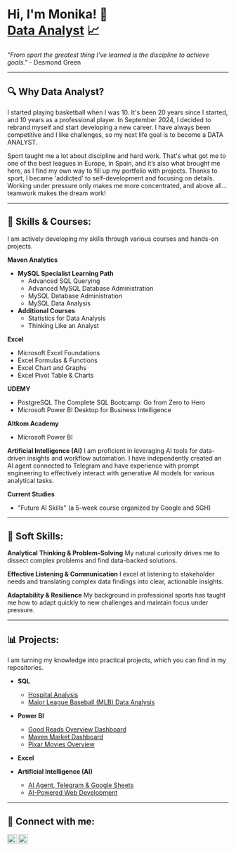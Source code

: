 <h1>Hi, I'm Monika! 👋 <br/><a href="[Link to your GitHub]">Data Analyst</a> 📈</h1>

*"From sport the greatest thing I've learned is the discipline to achieve goals."* - Desmond Green

---

<h2>🔍 Why Data Analyst?</h2>
I started playing basketball when I was 10. It's been 20 years since I started, and 10 years as a professional player. In September 2024, I decided to rebrand myself and start developing a new career. I have always been competitive and I like challenges, so my next life goal is to become a DATA ANALYST.


     
Sport taught me a lot about discipline and hard work. That's what got me to one of the best leagues in Europe, in Spain, and it’s also what brought me here, as I find my own way to fill up my portfolio with projects. Thanks to sport, I became 'addicted' to self-development and focusing on details. Working under pressure only makes me more concentrated, and above all… teamwork makes the dream work!

---

<h2>🧠 Skills & Courses:</h2>
I am actively developing my skills through various courses and hands-on projects.


  
**Maven Analytics**


   
- **MySQL Specialist Learning Path**
  - Advanced SQL Querying
  - Advanced MySQL Database Administration
  - MySQL Database Administration
  - MySQL Data Analysis
- **Additional Courses**
  - Statistics for Data Analysis
  - Thinking Like an Analyst

**Excel**
- Microsoft Excel Foundations
- Excel Formulas & Functions
- Excel Chart and Graphs
- Excel Pivot Table & Charts

**UDEMY**
- PostgreSQL The Complete SQL Bootcamp: Go from Zero to Hero
- Microsoft Power BI Desktop for Business Intelligence

**Altkom Academy**
- Microsoft Power BI

**Artificial Intelligence (AI)**
I am proficient in leveraging AI tools for data-driven insights and workflow automation. I have independently created an AI agent connected to Telegram and have experience with prompt engineering to effectively interact with generative AI models for various analytical tasks.

**Current Studies**
- "Future AI Skills" (a 5-week course organized by Google and SGH)

---

<h2>🤝 Soft Skills:</h2>

**Analytical Thinking & Problem-Solving**
My natural curiosity drives me to dissect complex problems and find data-backed solutions.

**Effective Listening & Communication**
I excel at listening to stakeholder needs and translating complex data findings into clear, actionable insights.

**Adaptability & Resilience**
My background in professional sports has taught me how to adapt quickly to new challenges and maintain focus under pressure.

---

<h2>📊 Projects:</h2>
I am turning my knowledge into practical projects, which you can find in my repositories.

- <b>SQL</b>
  - [Hospital Analysis](https://github.com/MonikaNaczk7/Hospital-Analytics/blob/main/hospital_analytics_answers.sql)
  - [Major League Baseball (MLB) Data Analysis](https://github.com/MonikaNaczk7/Major-League-Baseball-Maven-Analytics/blob/main/MLB%20.sql)

- <b>Power BI</b>
  - [Good Reads Overview Dashboard](https://app.powerbi.com/view?r=eyJrIjoiZjkyZmQwYjgtOTEwZi00Y2MyLWFlMDItOWU4YzMwZDFkMjBjIiwidCI6IjRkYmVlNDdkLWE3MmItNDk5Ny05YzYzLTkyMDg2NjI2NDgwNCJ9)
  - [Maven Market Dashboard](https://app.powerbi.com/view?r=eyJrIjoiZTE5NmU0MDgtNjM2OS00Y2ZhLTk3MzMtODVlN2MyMzZiMWIwIiwidCI6IjRkYmVlNDdkLWE3MmItNDk5Ny05YzYzLTkyMDg2NjI2NDgwNCJ9&pageName=ecb5166290a7cb84a965)
  - [Pixar Movies Overview](https://app.powerbi.com/view?r=eyJrIjoiYWE3OGFkOTMtMWFmYS00YjNkLWFmMjAtNjgzNGViMzg2YTQzIiwidCI6IjRkYmVlNDdkLWE3MmItNDk5Ny05YzYzLTkyMDg2NjI2NDgwNCJ9)

- <b>Excel</b>


- <b>Artificial Intelligence (AI)</b>
  - [AI Agent, Telegram & Google Sheets](https://youtu.be/ymuEdIkdvcE)
  - [AI-Powered Web Development](https://neural-shine-analytics.lovable.app/)



---

<h2>🔗 Connect with me:</h2>

[<img align="left" alt="MonikaNaczk | GitHub" width="22px" src="https://cdn.jsdelivr.net/npm/simple-icons@v3/icons/github.svg" />][github]
[<img align="left" alt="MonikaNaczk | LinkedIn" width="22px" src="https://cdn.jsdelivr.net/npm/simple-icons@v3/icons/linkedin.svg" />][linkedin]

[github]: https://github.com/monikanaczk
[linkedin]: https://www.linkedin.com/in/monika-naczk-a650a81aa
